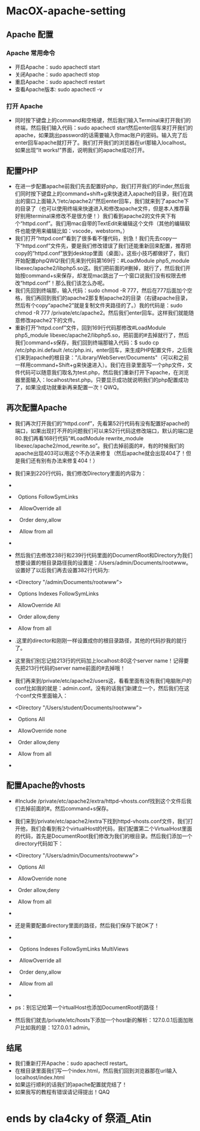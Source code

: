 # MacOX-apache-setting
## Apache 配置
### Apache 常用命令
* 开启Apache：sudo apachectl start
* 关闭Apache：sudo apachectl stop
* 重启Apache：sudo apachectl restart
* 查看Apache版本: sudo apachectl -v

### 打开 Apache
* 同时按下键盘上的command和空格键，然后我们输入Terminal来打开我们的终端，然后我们输入代码：sudo apachectl start然后enter回车来打开我们的apache，如果跳出password的话需要输入你mac账户的密码。输入完了后enter回车apache就打开了。我们打开我们的浏览器在url那输入localhost。如果出现“It works!”界面，说明我们的apache成功打开。

## 配置PHP
* 在进一步配置apache前我们先去配置好php，我们打开我们的Finder,然后我们同时按下键盘上的command+shift+g来快速进入apache的目录，我们在跳出的窗口上面输入“/etc/apache2/”然后enter回车，我们就来到了apache下的目录了（也可以使用终端来快速进入和修改apache文件，但是本人推荐最好别用terminal来修改不是很方便！）我们看到apache2的文件夹下有个“httpd.conf”。我们用mac自带的TextEdit来编辑这个文件（其他的编辑软件也能使用来编辑比如：vscode，webstorm。）
* 我们打开“httpd.conf”看到了很多看不懂代码，别急！我们先去copy一下“httpd.conf”文件先，要是我们修改错误了我们还能重新回来配置，推荐把copy的“httpd.conf”放到desktop里面（桌面）。这些小技巧都做好了，我们开始配置phpQWQ!我们先来到代码第169行：#LoadModule php5_module libexec/apache2/libphp5.so这。我们把前面的#删掉，就行了，然后我们开始按command+s来保存，却发现mac跳出了一个窗口说我们没有权限去修改“httpd.conf”！那么我们该怎么办呢。
* 我们先回到终端那，输入代码：sudo chmod -R 777，然后在777后面加个空格，我们再回到我们的apache2那复制apache2的目录（右键apache目录，然后有个copy“apache2”就是复制文件夹路径的了。）我的代码是：sudo chmod -R 777 /private/etc/apache2。然后我们enter回车。这样我们就能随意修改apache2下的文件。
* 重新打开“httpd.conf”文件，回到169行代码那修改#LoadModule php5_module libexec/apache2/libphp5.so，把前面的#去掉就行了，然后我们command+s保存，我们回到终端那输入代码：$ sudo cp /etc/php.ini.default /etc/php.ini，enter回车，来生成PHP配置文件，之后我们来到apache的根目录："/Library/WebServer/Documents"（可以和之前一样用command+Shift+g来快速进入）。我们在目录里面写一个php文件，文件代码可以随意我们取名为test.php，然后我们重新打开下apache，在浏览器里面输入：localhost/test.php。只要显示成功就说明我们的php配置成功了，如果没成功就重新再来配置一次！QWQ。

## 再次配置Apache
* 我们再次打开我们的“httpd.conf”，先看第52行代码有没有配置好apache的端口，如果出现打不开的问题我们可以来52行代码这修改端口，默认的端口是80.我们再看168行代码“#LoadModule rewrite_module libexec/apache2/mod_rewrite.so”。我们去掉前面的#，有的时候我们的apache出现403可以用这个不办法来修复（然后apache就会出现404了！但是我们还有别有办法来修复404！）
* 我们来到220行代码，我们修改Directory里面的内容为：
* <Directory />
*   Options FollowSymLinks
*    AllowOverride all
*    Order deny,allow
*    Allow from all
* </Directory>
* 然后我们去修改238行和239行代码里面的DocumentRoot和Directory为我们想要设置的根目录路径我的设置是：/Users/admin/Documents/rootwww。设置好了以后我们再去设置382行代码为:

* <Directory "/admin/Documents/rootwww">
*    Options Indexes FollowSymLinks
*    AllowOverride All
*    Order allow,deny
*    Allow from all
* </Directory>.这里的director和刚刚一样设置成你的根目录路径，其他的代码抄我的就行了。
* 这里我们别忘记给213行的代码加上localhost:80这个server name！记得要先把213行代码的server name前面的#去掉哦！
* 我们再来到/private/etc/apache2/users这，看看里面有没有我们电脑账户的conf比如我的就是：admin.conf。没有的话我们新建立一个，然后我们在这个conf文件里面输入：

* <Directory "/Users/student/Documents/rootwww">	
*    Options All
*    AllowOverride none
*    Order allow,deny
*    Allow from all
* </Directory>

## 配置Apache的vhosts
* #Include /private/etc/apache2/extra/httpd-vhosts.conf找到这个文件后我们去掉前面的#。然后command+s保存。
* 我们来到/private/etc/apache2/extra下找到httpd-vhosts.conf文件，我们打开他，我们会看到有2个virtualHost的代码，我们配置第二个VirtualHost里面的代码，首先是DocumentRoot我们修改为我们的根目录。然后我们添加一个directory代码如下：

* <Directory "/Users/admin/Documents/rootwww">	
*    Options All
*    AllowOverride none
*    Order allow,deny
*    Allow from all
* </Directory>
* 还是需要配置directory里面的路径，然后我们保存下就OK了！

* <Directory />
*    Options Indexes FollowSymLinks MultiViews
*    AllowOverride all
*    Order deny,allow
*    Allow from all
*    </Directory>
* ps：别忘记给第一个irtualHost也添加DocumentRoot的路径！
* 然后我们就去/private/etc/hosts下添加一个host新的解析：127.0.0.1后面加账户比如我的是：127.0.0.1 admin。

## 结尾
* 我们重新打开Apache：sudo apachectl restart。
* 在根目录里面我们写一个index.html，然后我们回到浏览器那在url输入localhost/index.html
* 如果运行顺利的话我们的apache配置就完结了！
* 如果我写的教程有错误请记得提出！QAQ

# ends by cla4cky of 祭酒_Atin

